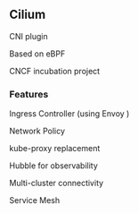 ## Cilium

CNI plugin

Based on eBPF [](https://ebpf.io/)

CNCF incubation project [](https://www.cncf.io/projects/cilium/)

### Features

Ingress Controller (using Envoy [](https://www.envoyproxy.io/))

Network Policy

kube-proxy replacement

Hubble for observability

Multi-cluster connectivity

Service Mesh